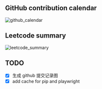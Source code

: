 ## GitHub contribution calendar
<!--START_SECTION:github_calendar-->
![github_calendar](https://s2.loli.net/2022/01/12/ym2xPeMjLqD8AcX.png)
<!--END_SECTION:github_calendar-->

## Leetcode summary
<!--START_SECTION:leetcode_summary-->
![leetcode_summary](https://s2.loli.net/2022/01/12/yVNLpibhXM58lJR.png)
<!--END_SECTION:leetcode_summary-->

## TODO
- [x] 生成 github 提交记录图
- [x] add cache for pip and playwright
